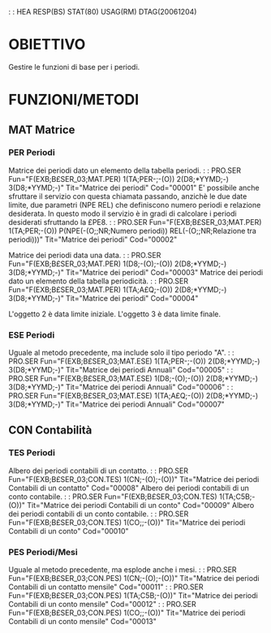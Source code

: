  :  : HEA RESP(BS) STAT(80) USAG(RM) DTAG(20061204)

# OBIETTIVO
Gestire le funzioni di base per i periodi.

# FUNZIONI/METODI
## MAT Matrice
### PER Periodi

Matrice dei periodi dato un elemento della tabella periodi.
 :  : PRO.SER Fun="F(EXB;B£SER_03;MAT.PER) 1(TA;PER-;-(O)) 2(D8;\*YYMD;-) 3(D8;\*YYMD;-)" Tit="Matrice dei periodi" Cod="00001"
E' possibile anche sfruttare il servizio con questa chiamata passando, anzichè le due date limite, due parametri (NPE REL) che definiscono numero periodi e relazione desiderata. In questo modo il servizio è in gradi di calcolare i periodi desiderati sfruttando la £PE8.
 :  : PRO.SER Fun="F(EXB;B£SER_03;MAT.PER) 1(TA;PER;-(O)) P(NPE(-(O;;NR;Numero periodi)) REL(-(O;;NR;Relazione tra periodi)))" Tit="Matrice dei periodi" Cod="00002"

Matrice dei periodi data una data.
 :  : PRO.SER Fun="F(EXB;B£SER_03;MAT.PER) 1(D8;-(O);-(O)) 2(D8;\*YYMD;-) 3(D8;\*YYMD;-)" Tit="Matrice dei periodi" Cod="00003"
Matrice dei periodi dato un elemento della tabella periodicità.
 :  : PRO.SER Fun="F(EXB;B£SER_03;MAT.PER) 1(TA;A£Q;-(O)) 2(D8;\*YYMD;-) 3(D8;\*YYMD;-)" Tit="Matrice dei periodi" Cod="00004"

L'oggetto 2 è data limite iniziale.
L'oggetto 3 è data limite finale.


### ESE Periodi
Uguale al metodo precedente, ma include solo il tipo periodo "A".
 :  : PRO.SER Fun="F(EXB;B£SER_03;MAT.ESE) 1(TA;PER-;-(O)) 2(D8;\*YYMD;-) 3(D8;\*YYMD;-)" Tit="Matrice dei periodi Annuali" Cod="00005"
 :  : PRO.SER Fun="F(EXB;B£SER_03;MAT.ESE) 1(D8;-(O);-(O)) 2(D8;\*YYMD;-) 3(D8;\*YYMD;-)" Tit="Matrice dei periodi Annuali" Cod="00006"
 :  : PRO.SER Fun="F(EXB;B£SER_03;MAT.ESE) 1(TA;A£Q;-(O)) 2(D8;\*YYMD;-) 3(D8;\*YYMD;-)" Tit="Matrice dei periodi Annuali" Cod="00007"
## CON Contabilità
### TES Periodi
Albero dei periodi contabili di un contatto.
 :  : PRO.SER Fun="F(EXB;B£SER_03;CON.TES) 1(CN;-(O);-(O))" Tit="Matrice dei periodi Contabili di un contatto" Cod="00008"
Albero dei periodi contabili di un conto contabile.
 :  : PRO.SER Fun="F(EXB;B£SER_03;CON.TES) 1(TA;C5B;-(O))" Tit="Matrice dei periodi Contabili di un conto" Cod="00009"
Albero dei periodi contabili di un conto contabile.
 :  : PRO.SER Fun="F(EXB;B£SER_03;CON.TES) 1(CO;;-(O))" Tit="Matrice dei periodi Contabili di un conto" Cod="00010"
### PES Periodi/Mesi
Uguale al metodo precedente, ma esplode anche i mesi.
 :  : PRO.SER Fun="F(EXB;B£SER_03;CON.PES) 1(CN;-(O);-(O))" Tit="Matrice dei periodi Contabili di un contatto mensile" Cod="00011"
 :  : PRO.SER Fun="F(EXB;B£SER_03;CON.PES) 1(TA;C5B;-(O))" Tit="Matrice dei periodi Contabili di un conto mensile" Cod="00012"
 :  : PRO.SER Fun="F(EXB;B£SER_03;CON.PES) 1(CO;;-(O))" Tit="Matrice dei periodi Contabili di un conto mensile" Cod="00013"
